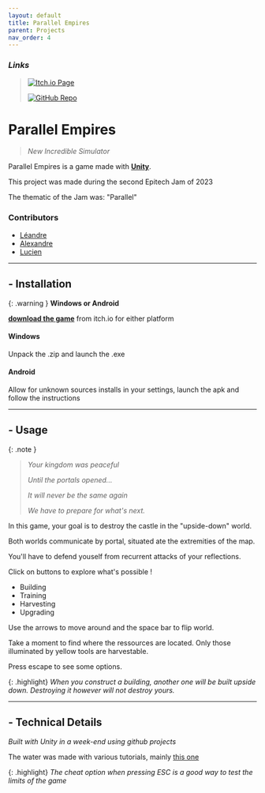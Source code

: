```yaml
---
layout: default
title: Parallel Empires
parent: Projects
nav_order: 4
---
```

### *Links*
> [![Itch.io Page](https://img.shields.io/badge/Itch.io-Download_the_game-red?style=for-the-badge&logo=itch.io)](https://mathematisse.itch.io/parallel-empires)
> 
> [![GitHub Repo](https://img.shields.io/badge/GitHub-Check_the_repository-blue?style=for-the-badge&logo=github)](https://github.com/mathematisse/JAM-Parallele)

# **Parallel Empires**
> *New Incredible Simulator*

Parallel Empires is a game made with **[Unity](https://unity.com/)**.

This project was made during the second Epitech Jam of 2023

The thematic of the Jam was: "Parallel"

### Contributors
- [Léandre](https://github.com/Ekhalios)
- [Alexandre](https://github.com/FredeAlexandre)
- [Lucien](https://github.com/mathematisse)

___

## **- Installation**

{: .warning }
**Windows or Android**

**[download the game](https://mathematisse.itch.io/parallel-empires)** from itch.io for either platform
#### Windows
Unpack the .zip and launch the .exe
#### Android
Allow for unknown sources installs in your settings, launch the apk and follow the instructions

___

## **- Usage**

{: .note }
> *Your kingdom was peaceful*
> 
> *Until the portals opened...*
> 
> *It will never be the same again*
> 
> *We have to prepare for what's next.*

In this game, your goal is to destroy the castle in the "upside-down" world.

Both worlds communicate by portal, situated ate the extremities of the map.

You'll have to defend youself from recurrent attacks of your reflections.

Click on buttons to explore what's possible !
- Building
- Training
- Harvesting
- Upgrading

Use the arrows to move around and the space bar to flip world.

Take a moment to find where the ressources are located. Only those illuminated by yellow tools are harvestable.

Press escape to see some options.

{: .highlight}
*When you construct a building, another one will be built upside down. Destroying it however will not destroy yours.*

___

## **- Technical Details**

*Built with Unity in a week-end using github projects*

The water was made with various tutorials, mainly [this one](https://www.youtube.com/watch?v=ym1K3of3pys)

{: .highlight}
*The cheat option when pressing ESC is a good way to test the limits of the game*
